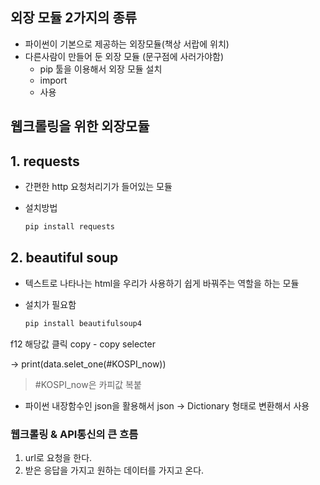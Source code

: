 ## 외장 모듈 2가지의 종류

* 파이썬이 기본으로 제공하는 외장모듈(책상 서랍에 위치)
* 다른사람이 만들어 둔 외장 모듈 (문구점에 사러가야함)
  * pip 툴을 이용해서 외장 모듈 설치
  * import
  * 사용

## 웹크롤링을 위한 외장모듈

## 1. requests

* 간편한 http 요청처리기가 들어있는 모듈

* 설치방법

  ```  python
  pip install requests
  
  ```



## 2. beautiful soup

* 텍스트로 나타나는 html을 우리가 사용하기 쉽게 바꿔주는 역할을 하는 모듈 

* 설치가 필요함 

  ``` python
  pip install beautifulsoup4
  ```



f12 해당값 클릭 copy - copy selecter

-> print(data.selet_one(#KOSPI_now))

>  #KOSPI_now은 카피값 복붙

* 파이썬 내장함수인 json을 활용해서 json -> Dictionary 형태로 변환해서 사용



### 웹크롤링 & API통신의 큰 흐름

1. url로 요청을 한다.
2. 받은 응답을 가지고 원하는 데이터를 가지고 온다. 
